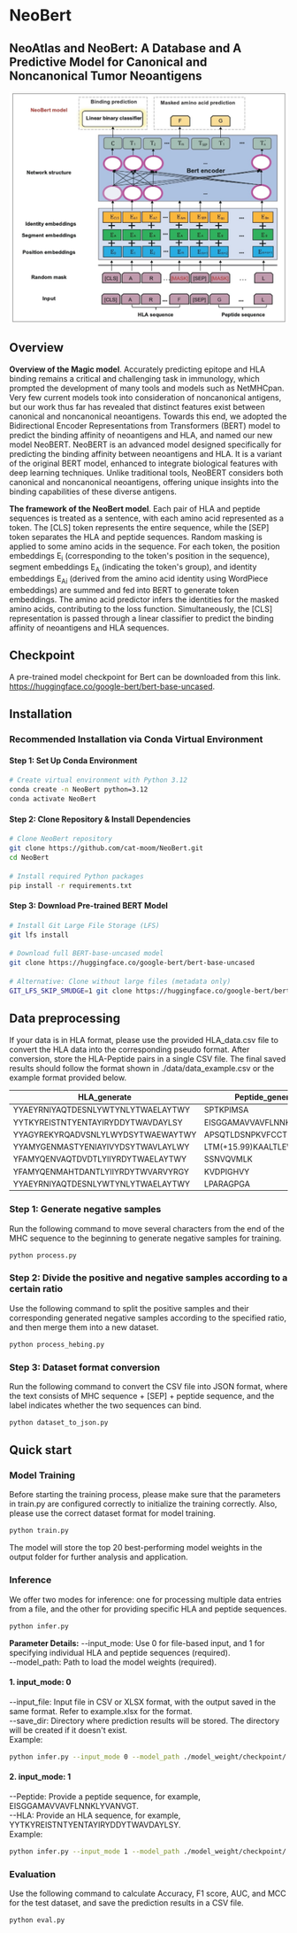 # NeoBert

## NeoAtlas and NeoBert: A Database and A Predictive Model for Canonical and Noncanonical Tumor Neoantigens
![image](image.jpg)

## Overview

**Overview of the Magic model**. Accurately predicting epitope and HLA binding remains a critical and challenging task in immunology, which prompted the development of many tools and models such as NetMHCpan. Very few current models took into consideration of noncanonical antigens, but our work thus far has revealed that distinct features exist between canonical and noncanonical neoantigens. Towards this end, we adopted the Bidirectional Encoder Representations from Transformers (BERT) model to predict the binding affinity of neoantigens and HLA, and named our new model NeoBERT. NeoBERT is an advanced model designed specifically for predicting the binding affinity between neoantigens and HLA. It is a variant of the original BERT model, enhanced to integrate biological features with deep learning techniques. Unlike traditional tools, NeoBERT considers both canonical and noncanonical neoantigens, offering unique insights into the binding capabilities of these diverse antigens.

**The framework of the NeoBert model**. Each pair of HLA and peptide sequences is treated as a sentence, with each amino acid represented as a token. The [CLS] token represents the entire sequence, while the [SEP] token separates the HLA and peptide sequences. Random masking is applied to some amino acids in the sequence. For each token, the position embeddings E<sub>i</sub> (corresponding to the token's position in the sequence), segment embeddings E<sub>A</sub> (indicating the token's group), and identity embeddings E<sub>Ai</sub> (derived from the amino acid identity using WordPiece embeddings) are summed and fed into BERT to generate token embeddings. The amino acid predictor infers the identities for the masked amino acids, contributing to the loss function. Simultaneously, the [CLS] representation is passed through a linear classifier to predict the binding affinity of neoantigens and HLA sequences.

## Checkpoint

A pre-trained model checkpoint for Bert can be downloaded from this link. https://huggingface.co/google-bert/bert-base-uncased.

## Installation

### Recommended Installation via Conda Virtual Environment

#### Step 1: Set Up Conda Environment

```bash
# Create virtual environment with Python 3.12
conda create -n NeoBert python=3.12
conda activate NeoBert
```

#### Step 2: Clone Repository & Install Dependencies

```bash
# Clone NeoBert repository
git clone https://github.com/cat-moom/NeoBert.git
cd NeoBert

# Install required Python packages
pip install -r requirements.txt
```

#### Step 3: Download Pre-trained BERT Model

```bash
# Install Git Large File Storage (LFS)
git lfs install

# Download full BERT-base-uncased model
git clone https://huggingface.co/google-bert/bert-base-uncased

# Alternative: Clone without large files (metadata only)
GIT_LFS_SKIP_SMUDGE=1 git clone https://huggingface.co/google-bert/bert-base-uncased
```

## Data preprocessing

If your data is in HLA format, please use the provided HLA_data.csv file to convert the HLA data into the corresponding pseudo format. After conversion, store the HLA-Peptide pairs in a single CSV file. The final saved results should follow the format shown in ./data/data_example.csv or the example format provided below.

| HLA_generate                        | Peptide_generate               | binding |
|-------------------------------------|--------------------------------|---------|
| YYAEYRNIYAQTDESNLYWTYNLYTWAELAYTWY | SPTKPIMSA                      | 1       |
| YYTKYREISTNTYENTAYIRYDDYTWAVDAYLSY | EISGGAMAVVAVFLNNKLYVANVGT      | 1       |
| YYAGYREKYRQADVSNLYLWYDSYTWAEWAYTWY | APSQTLDSNPKVFCCTHSLPIEDPQ      | 1       |
| YYAMYGENMASTYENIAYIVYDSYTWAVLAYLWY | LTM(+15.99)KAALTLEW            | 1       |
| YFAMYQENVAQTDVDTLYIIYRDYTWAELAYTWY | SSNVQVMLK                      | 1       |
| YFAMYQENMAHTDANTLYIIYRDYTWVARVYRGY | KVDPIGHVY                      | 1       |
| YYAEYRNIYAQTDESNLYWTYNLYTWAELAYTWY | LPARAGPGA                      | 1       |

### Step 1: Generate negative samples

Run the following command to move several characters from the end of the MHC sequence to the beginning to generate negative samples for training.

```bash
python process.py
```

### Step 2: Divide the positive and negative samples according to a certain ratio

Use the following command to split the positive samples and their corresponding generated negative samples according to the specified ratio, and then merge them into a new dataset.

```bash
python process_hebing.py
```

### Step 3: Dataset format conversion

Run the following command to convert the CSV file into JSON format, where the text consists of MHC sequence + [SEP] + peptide sequence, and the label indicates whether the two sequences can bind.

```bash
python dataset_to_json.py
```

## Quick start

### Model Training

Before starting the training process, please make sure that the parameters in train.py are configured correctly to initialize the training correctly. Also, please use the correct dataset format for model training.

```bash
python train.py
```

The model will store the top 20 best-performing model weights in the output folder for further analysis and application.

### Inference

We offer two modes for inference: one for processing multiple data entries from a file, and the other for providing specific HLA and peptide sequences.

```bash
python infer.py
```

**Parameter Details:**
--input_mode: Use 0 for file-based input, and 1 for specifying individual HLA and peptide sequences (required).<br> --model_path: Path to load the model weights (required).<br>

#### 1. input_mode: 0

--input_file: Input file in CSV or XLSX format, with the output saved in the same format. Refer to example.xlsx for the format.<br> --save_dir: Directory where prediction results will be stored. The directory will be created if it doesn't exist.<br> 
Example:

```bash
python infer.py --input_mode 0 --model_path ./model_weight/checkpoint/ --save_dir ./predictout/ --input_file ./XXXX.csv
```

#### 2. input_mode: 1

--Peptide: Provide a peptide sequence, for example, EISGGAMAVVAVFLNNKLYVANVGT.<br> --HLA: Provide an HLA sequence, for example, YYTKYREISTNTYENTAYIRYDDYTWAVDAYLSY.<br> 
Example:

```bash
python infer.py --input_mode 1 --model_path ./model_weight/checkpoint/ --Peptide EISGGAMAVVAVFLNNKLYVANVGT --HLA YYTKYREISTNTYENTAYIRYDDYTWAVDAYLSY
```

### Evaluation

Use the following command to calculate Accuracy, F1 score, AUC, and MCC for the test dataset, and save the prediction results in a CSV file.

```bash
python eval.py
```
